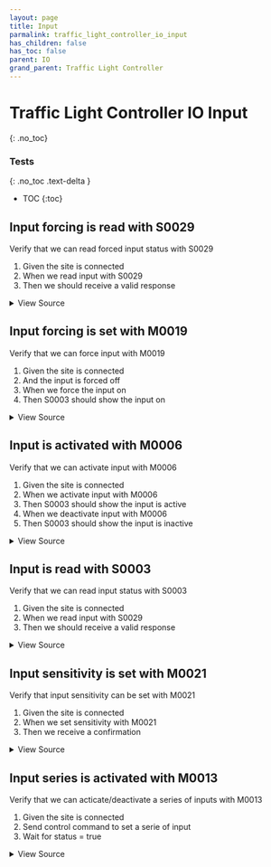 ```yaml
---
layout: page
title: Input
parmalink: traffic_light_controller_io_input
has_children: false
has_toc: false
parent: IO
grand_parent: Traffic Light Controller
---
```


# Traffic Light Controller IO Input
{: .no_toc}



### Tests
{: .no_toc .text-delta }

- TOC
{:toc}

## Input forcing is read with S0029

Verify that we can read forced input status with S0029
1. Given the site is connected
2. When we read input with S0029
3. Then we should receive a valid response

<details markdown="block">
  <summary>
     View Source
  </summary>
```ruby
Validator::Site.connected do |task,supervisor,site|
  request_status_and_confirm site, "forced input status",
    { S0029: [:status] }
end
```
</details>




## Input forcing is set with M0019

Verify that we can force input with M0019
1. Given the site is connected
2. And the input is forced off
2. When we force the input on
3. Then S0003 should show the input on

<details markdown="block">
  <summary>
     View Source
  </summary>
```ruby
Validator::Site.connected do |task,supervisor,site|
  prepare task, site
  inputs = Validator.get_config('items','inputs')
  skip("No inputs configured") if inputs.nil? || inputs.empty?
  inputs.each do |input|
    force_input input: input, status: 'True', value: 'False'
    force_input input: input, status: 'True', value: 'True'
  ensure
    force_input input: input, status: 'False', validate: false
  end
end
```
</details>




## Input is activated with M0006

Verify that we can activate input with M0006
1. Given the site is connected
2. When we activate input with M0006
3. Then S0003 should show the input is active
4. When we deactivate input with M0006
5. Then S0003 should show the input is inactive

<details markdown="block">
  <summary>
     View Source
  </summary>
```ruby
Validator::Site.connected do |task,supervisor,site|
  prepare task, site
  inputs = Validator.get_config('items','inputs')
  skip("No inputs configured") if inputs.nil? || inputs.empty?
  prepare task, site
  inputs.each { |input| switch_input input }
end
```
</details>




## Input is read with S0003

Verify that we can read input status with S0003
1. Given the site is connected
2. When we read input with S0029
3. Then we should receive a valid response

<details markdown="block">
  <summary>
     View Source
  </summary>
```ruby
Validator::Site.connected do |task,supervisor,site|
  request_status_and_confirm site, "input status",
    { S0003: [:inputstatus] }
end
```
</details>




## Input sensitivity is set with M0021

Verify that input sensitivity can be set with M0021
1. Given the site is connected
2. When we set sensitivity with M0021
3. Then we receive a confirmation

<details markdown="block">
  <summary>
     View Source
  </summary>
```ruby
Validator::Site.connected do |task,supervisor,site|
  prepare task, site
  status = '1-50'
  set_trigger_level status
end
```
</details>




## Input series is activated with M0013

Verify that we can acticate/deactivate a series of inputs with M0013
1. Given the site is connected
2. Send control command to set a serie of input
3. Wait for status = true

<details markdown="block">
  <summary>
     View Source
  </summary>
```ruby
Validator::Site.connected do |task,supervisor,site|
  prepare task, site
  inputs = Validator.get_config('items','inputs')
  skip("No inputs configured") if inputs.nil? || inputs.empty?
  status = "1,3,12;5,5,10"
  set_series_of_inputs status
end
```
</details>


